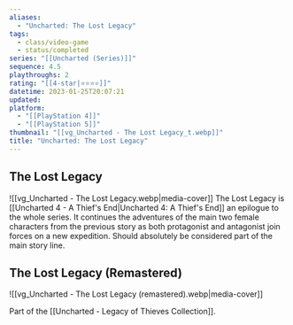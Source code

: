 ```yaml
---
aliases:
  - "Uncharted: The Lost Legacy"
tags:
  - class/video-game
  - status/completed
series: "[[Uncharted (Series)]]"
sequence: 4.5
playthroughs: 2
rating: "[[4-star|⭐️⭐️⭐️⭐️]]"
datetime: 2023-01-25T20:07:21
updated: 
platform:
  - "[[PlayStation 4]]"
  - "[[PlayStation 5]]"
thumbnail: "[[vg_Uncharted - The Lost Legacy_t.webp]]"
title: "Uncharted: The Lost Legacy"
---
```

## The Lost Legacy
![[vg_Uncharted - The Lost Legacy.webp|media-cover]]
The Lost Legacy is [[Uncharted 4 - A Thief's End|Uncharted 4: A Thief's End]] an epilogue to the whole series. It continues the adventures of the main two female characters from the previous story as both protagonist and antagonist join forces on a new expedition. Should absolutely be considered part of the main story line.

## The Lost Legacy (Remastered)
![[vg_Uncharted - The Lost Legacy (remastered).webp|media-cover]]

Part of the [[Uncharted - Legacy of Thieves Collection]].